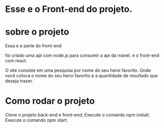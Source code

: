 # Esse e o Front-end do projeto.

# sobre o projeto

Essa e a parte do front-end

foi criado uma api com node.js para consumir a api da mavel.
e o front-end com react.

O site consiste em uma pesquisa por nome do seu heroi favorito.
Onde você coloca o nome do seu heroi favorito e a quantidade de resultado que deseja trazer.

# Como rodar o projeto

Clone o projeto back-end e front-end;
Execute o comando npm install;
Execute o comando npm start.
